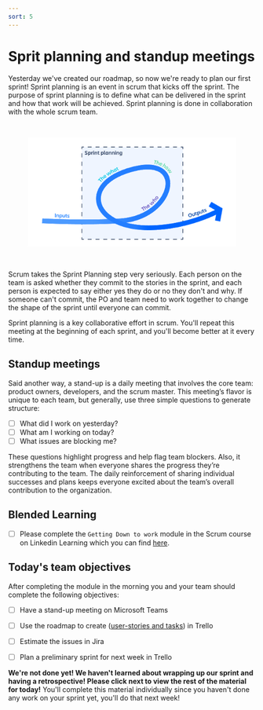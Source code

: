 ```yaml
---
sort: 5
---
```


# Sprit planning and standup meetings

Yesterday we've created our roadmap, so now we're ready to plan our first sprint!
Sprint planning is an event in scrum that kicks off the sprint.
The purpose of sprint planning is to define what can be delivered in the
sprint and how that work will be achieved. Sprint planning is done in
collaboration with the whole scrum team.

<br>
<figure>
      <img src=".\assets\sp.PNG" />
</figure>
<br>

Scrum takes the Sprint Planning step very seriously.
Each person on the team is asked whether they commit to the stories in the sprint,
and each person is expected to say either yes they do or no they don't and why.
If someone can't commit, the PO and team need to work together to change the
shape of the sprint until everyone can commit.

Sprint planning is a key collaborative effort in scrum.
You'll repeat this meeting at the beginning of each sprint,
and you'll become better at it every time.

## Standup meetings
Said another way, a stand-up is a daily meeting that involves the core team:
product owners, developers, and the scrum master.
This meeting’s flavor is unique to each team, but generally,
use three simple questions to generate structure:

- [ ] What did I work on yesterday?
- [ ] What am I working on today?
- [ ] What issues are blocking me?

These questions highlight progress and help flag team blockers.
Also, it strengthens the team when everyone shares the progress they’re
contributing to the team. The daily reinforcement of sharing individual
successes and plans keeps everyone excited about the team’s overall contribution
to the organization.

## Blended  Learning

- [ ] Please complete the ```Getting Down to work``` module in the Scrum course on
Linkedin Learning which you can find [here](https://www.linkedin.com/learning/scrum-the-basics).

## Today's team objectives
After completing the module in the morning you and your team should complete the following objectives:
- [ ] Have a stand-up meeting on Microsoft Teams
- [ ] Use the roadmap to create ([user-stories and tasks](https://youtu.be/C9wi7c_nIZI)) in Trello
- [ ] Estimate the issues in Jira
- [ ] Plan a preliminary sprint for next week in Trello


**We're not done yet! We haven't learned about wrapping up our sprint and having a retrospective! Please click next to view the rest of the material for today!** You'll complete this material individually since you haven't done any work on your sprint yet, you'll do that next week!
